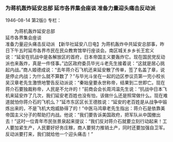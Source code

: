 ### 为蒋机轰炸延安总部  延市各界集会座谈  准备力量迎头痛击反动派

1946-08-14
第2版()
专栏：

　　为蒋机轰炸延安总部            
    延市各界集会座谈           
    准备力量迎头痛击反动派
    【新华社延安八日电】为蒋机轰炸中共延安总部事，昨日下午五时延市各界市民在民众教育馆举行座谈会。南区城关乡乡长王宏义说：“延安在抗战中是各解放区的首府，日本帝国主义要轰炸它。现在国民党反动派也来轰炸，真是一件怪事。”边区政府委员毕光斗老先生接着说：“这就是居心挑起内战。”商人姬德成说：“去年蒋介石飞机还来延安散了传单，签了名盖了章，说是停止内战；为什么就不算数了？”与毕光斗坐在一起的边区参议员第一完小校长吴汉章老先生激愤地警告反动派说：“秦始皇要永世称帝，结果到二世即亡。现在蒋介石要独裁称帝，人民是不允许的！”前商会会长周鸿温先生说：“抗战中日本飞机来延安炸了几次，我们延安老百姓也没有怕，该做什么还是照常做什么。现在难道就怕你蒋介石的飞机么？”延市东区区长王德胜说：“延安的老百姓是从战争中锻炼出来的，不是飞机大炮威胁得了的！”中医马鸿章老先生指出：蒋介石是依靠美帝国主义分子的帮助打内战。他说：“我们要告诉美国政府，把军队从中国撤出去！”这时一位青年市民张景泉起来提议：“我们反对蒋介石就要立刻行动起来！工人要加紧生产，人民要好好务庄稼，商人要努力推销土产，同时还要加强自卫军。反动派要打来，我们就给他一个迎头痛击！”
